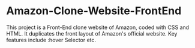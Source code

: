 # Amazon-Clone-Website-FrontEnd
This project is a Front-End clone website of Amazon, coded with CSS and HTML. It duplicates the front layout of Amazon's official website. Key features include :hover Selector etc.
